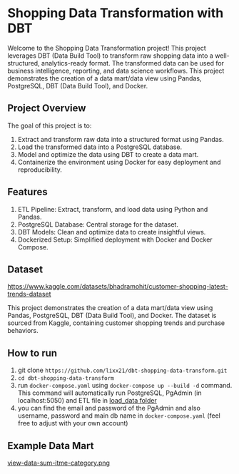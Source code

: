 # Shopping Data Transformation with DBT

Welcome to the Shopping Data Transformation project! This project leverages DBT (Data Build Tool) to transform raw shopping data into a well-structured, analytics-ready format. The transformed data can be used for business intelligence, reporting, and data science workflows. This project demonstrates the creation of a data mart/data view using Pandas, PostgreSQL, DBT (Data Build Tool), and Docker. 

## Project Overview

The goal of this project is to:

1. Extract and transform raw data into a structured format using Pandas.
2. Load the transformed data into a PostgreSQL database.
3. Model and optimize the data using DBT to create a data mart.
4. Containerize the environment using Docker for easy deployment and reproducibility.

## Features

1. ETL Pipeline: Extract, transform, and load data using Python and Pandas.
2. PostgreSQL Database: Central storage for the dataset.
3. DBT Models: Clean and optimize data to create insightful views.
4. Dockerized Setup: Simplified deployment with Docker and Docker Compose.

## Dataset
https://www.kaggle.com/datasets/bhadramohit/customer-shopping-latest-trends-dataset

This project demonstrates the creation of a data mart/data view using Pandas, PostgreSQL, DBT (Data Build Tool), and Docker. The dataset is sourced from Kaggle, containing customer shopping trends and purchase behaviors.

## How to run
1. git clone `https://github.com/lixx21/dbt-shopping-data-transform.git`
2. `cd dbt-shopping-data-transform` 
3. run `docker-compose.yaml` using `docker-compose up --build -d` command. This command will automatically run PostgreSQL, PgAdmin (in localhost:5050) and ETL file in [load_data folder](/load_data)
4. you can find the email and password of the PgAdmin and also username, password and main db name in `docker-compose.yaml` (feel free to adjust with your own account)

## Example Data Mart

[view-data-sum-itme-category.png](./images/view-data-sum-item-category.png)